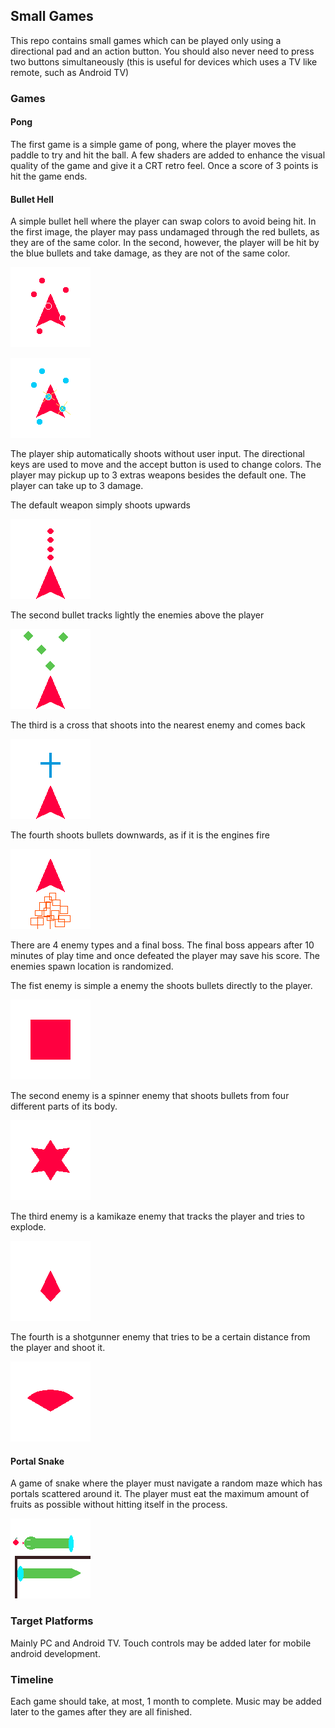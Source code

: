 ## Small Games

This repo contains small games which can be played only using a directional pad and 
an action button. You should also never need to press two buttons simultaneously (this is 
useful for devices which uses a TV like remote, such as Android TV)


### Games
#### Pong
The first game is a simple game of pong, where the player moves the paddle to try and hit the
ball. A few shaders are added to enhance the visual quality of the game and give it a CRT retro
feel. Once a score of 3 points is hit the game ends.


#### Bullet Hell
A simple bullet hell where the player can swap colors to avoid being hit. In the first image, the
player may pass undamaged through the red bullets, as they are of the same color. In the second,
however, the player will be hit by the blue bullets and take damage, as they are not of the same
color.

![image1](ImagesReadme/bh_redbullets.png)

![image2](ImagesReadme/bh_bluebullets.png)

The player ship automatically shoots without user input. The directional keys are used to move
and the accept button is used to change colors. The player may pickup up to 3 extras weapons besides
the default one. The player can take up to 3 damage.

The default weapon simply shoots upwards

![bb](ImagesReadme/bh_basicbullets.png)

The second bullet tracks lightly the enemies above the player

![tb](ImagesReadme/bh_trackerbullets.png)

The third is a cross that shoots into the nearest enemy and comes back

![cb](ImagesReadme/bh_crossbullets.png)

The fourth shoots bullets downwards, as if it is the engines fire

![fb](ImagesReadme/bh_firebullets.png)


There are 4 enemy types and a final boss. The final boss appears after 10 minutes of play time 
and once defeated the player may save his score. The enemies spawn location is randomized.

The fist enemy is simple a enemy the shoots bullets directly to the player.

![e1](ImagesReadme/bh_enemy1.png)

The second enemy is a spinner enemy that shoots bullets from four different parts of its body.

![e2](ImagesReadme/bh_enemy2.png)

The third enemy is a kamikaze enemy that tracks the player and tries to explode.

![e3](ImagesReadme/bh_enemy3.png)

The fourth is a shotgunner enemy that tries to be a certain distance from the player and shoot it.

![e4](ImagesReadme/bh_enemy4.png)


#### Portal Snake
A game of snake where the player must navigate a random maze which has portals scattered around it.
The player must eat the maximum amount of fruits as possible without hitting itself in the process.

![snake](ImagesReadme/snake.png)


### Target Platforms
Mainly PC and Android TV. Touch controls may be added later for mobile android development.


### Timeline
Each game should take, at most, 1 month to complete. Music may be added later to the games after they are all finished.
